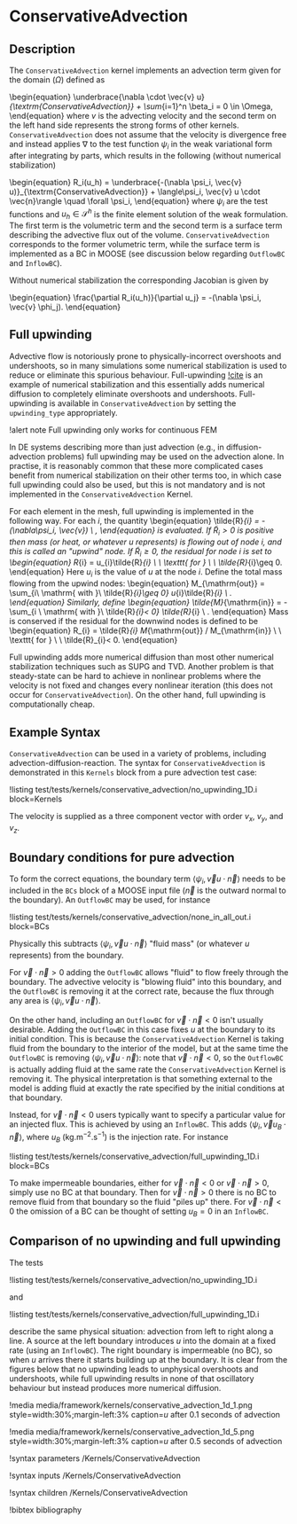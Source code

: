 # ConservativeAdvection

## Description

The `ConservativeAdvection` kernel implements an advection term given for the domain ($\Omega$) defined as

\begin{equation}
\underbrace{\nabla \cdot \vec{v} u}_{\textrm{ConservativeAdvection}} + \sum_{i=1}^n \beta_i = 0 \in \Omega,
\end{equation}
where $v$ is the advecting velocity and the second term on the left hand side
represents the strong forms of other kernels. `ConservativeAdvection` does not assume
that the velocity is divergence free and instead applies $\nabla$ to the test
function $\psi_i$ in the weak variational form after integrating by parts,
which results in the following (without numerical stabilization)

\begin{equation}
R_i(u_h) = \underbrace{-(\nabla \psi_i, \vec{v} u)}_{\textrm{ConservativeAdvection}} + \langle\psi_i, \vec{v} u
\cdot \vec{n}\rangle \quad \forall \psi_i,
\end{equation}
where $\psi_i$ are the test functions and $u_h \in \mathcal{S}^h$ is the finite
element solution of the weak formulation. The first term is the volumetric term and the second term
is a surface term describing the advective flux out of the
volume. `ConservativeAdvection` corresponds to the former volumetric term, while the surface term is implemented as a BC in MOOSE (see discussion below regarding `OutflowBC` and `InflowBC`).

Without numerical stabilization the corresponding Jacobian is given by

\begin{equation}
\frac{\partial R_i(u_h)}{\partial u_j} = -(\nabla \psi_i, \vec{v} \phi_j).
\end{equation}

## Full upwinding

Advective flow is notoriously prone to physically-incorrect overshoots
and undershoots, so in many simulations some numerical stabilization
is used to reduce or eliminate this spurious behaviour.
Full-upwinding [!cite](dalen1979,adhikary2011) is an example of
numerical stabilization and this essentially adds numerical diffusion
to completely eliminate overshoots and undershoots.  Full-upwinding is
available in `ConservativeAdvection` by setting the `upwinding_type`
appropriately.

!alert note
Full upwinding only works for continuous FEM

In DE systems describing more than just advection (e.g., in
diffusion-advection problems) full upwinding may be used on the
advection alone.  In practise, it is reasonably common that these more
complicated cases benefit from numerical stabilization on their
other terms too, in which case full upwinding could also be used, but
this is not mandatory and is not implemented in the
`ConservativeAdvection` Kernel.

For each element in the mesh, full upwinding is implemented in the
following way.  For each $i$, the quantity
\begin{equation}
\tilde{R}_{i} = -(\nabla\psi_i, \vec{v}) \ ,
\end{equation}
is evaluated.  If $\tilde{R}_{i}>0$ is positive then mass (or heat, or whatever $u$
represents) is flowing *out* of node $i$, and this is called an
"upwind" node.  If $\tilde{R}_{i}\geq 0$, the residual for node $i$
is set to
\begin{equation}
R_{i} = u_{i}\tilde{R}_{i} \ \ \texttt{ for } \ \ \tilde{R}_{i}\geq 0.
\end{equation}
Here $u_{i}$ is the value of $u$ at the node $i$.  Define the total
mass flowing from the upwind nodes:
\begin{equation}
M_{\mathrm{out}} = \sum_{i\ \mathrm{ with }\ \tilde{R}_{i}\geq 0}
u_{i}\tilde{R}_{i} \ .
\end{equation}
Similarly, define
\begin{equation}
\tilde{M}_{\mathrm{in}} = - \sum_{i \ \mathrm{ with }\  \tilde{R}_{i}< 0}
\tilde{R}_{i} \ .
\end{equation}
Mass is conserved if the residual for the downwind nodes is defined to
be
\begin{equation}
R_{i} = \tilde{R}_{i} M_{\mathrm{out}} / M_{\mathrm{in}}  \ \ \texttt{ for } \ \ \tilde{R}_{i}< 0.
\end{equation}

Full upwinding adds more numerical diffusion than most other numerical
stabilization techniques such as SUPG and TVD.  Another problem is
that steady-state can be hard to achieve in nonlinear problems where
the velocity is not fixed and changes every nonlinear iteration (this
does not occur for `ConservativeAdvection`).  On the other hand, full
upwinding is computationally cheap.



## Example Syntax

`ConservativeAdvection` can be used in a variety of problems, including
advection-diffusion-reaction. The syntax for `ConservativeAdvection` is
demonstrated in this `Kernels` block from a pure advection test case:

!listing test/tests/kernels/conservative_advection/no_upwinding_1D.i block=Kernels

The velocity is supplied as a three component vector with order $v_x$,
$v_y$, and  $v_z$.

## Boundary conditions for pure advection

To form the correct equations, the boundary term $\langle\psi_i, \vec{v} u
\cdot \vec{n}\rangle$ needs to be included in the `BCs` block of a
MOOSE input file ($\vec{n}$ is the outward normal to the boundary).  An
`OutflowBC` may be used, for instance

!listing test/tests/kernels/conservative_advection/none_in_all_out.i block=BCs

Physically this subtracts $\langle\psi_i, \vec{v} u \cdot
\vec{n}\rangle$ "fluid mass" (or whatever $u$ represents) from the boundary.

For $\vec{v} \cdot \vec{n} > 0$ adding the `OutflowBC` allows "fluid" to flow
freely through the boundary. The advective velocity is "blowing fluid" into this boundary, and the `OutflowBC` is removing it at the correct rate, because the flux through any area is $\langle\psi_i, \vec{v} u \cdot
\vec{n}\rangle$.

On the other hand, including an `OutflowBC` for $\vec{v} \cdot \vec{n}
< 0$ isn't usually desirable.  Adding the
`OutflowBC` in this case fixes $u$ at the boundary to its initial
condition. This is because the `ConservativeAdvection` Kernel is taking
fluid from the boundary to the interior of the model, but at the
same time the `OutflowBC` is removing $\langle\psi_i, \vec{v} u \cdot
\vec{n}\rangle$: note that $\vec{v} \cdot \vec{n} < 0$, so the
`OutflowBC` is actually adding fluid at the same rate the
`ConservativeAdvection` Kernel is removing it. The physical interpretation
is that something external to the model is adding fluid at exactly the
rate specified by the initial conditions at that boundary.

Instead, for $\vec{v} \cdot \vec{n} < 0$ users typically want to specify a particular value for an
injected flux.  This is achieved by using an `InflowBC`.  This adds $\langle\psi_i, \vec{v} u_{B} \cdot
\vec{n}\rangle$, where $u_B$ (kg.m$^{-2}$.s$^{-1}$) is the injection
rate.  For instance

!listing test/tests/kernels/conservative_advection/full_upwinding_1D.i block=BCs

To make impermeable boundaries, either for $\vec{v} \cdot \vec{n} < 0$
or $\vec{v} \cdot \vec{n} > 0$, simply use
no BC at that boundary. Then for $\vec{v} \cdot \vec{n} > 0$ there is no BC to remove fluid
from that boundary so the fluid "piles up" there. For $\vec{v} \cdot \vec{n} < 0$ the
omission of a BC can be thought of setting $u_B=0$ in an
`InflowBC`.

## Comparison of no upwinding and full upwinding

The tests

!listing test/tests/kernels/conservative_advection/no_upwinding_1D.i

and

!listing test/tests/kernels/conservative_advection/full_upwinding_1D.i

describe the same physical situation: advection from left to right
along a line.  A source at the left boundary introduces $u$ into the
domain at a fixed rate (using an `InflowBC`).  The right boundary is
impermeable (no BC), so when $u$ arrives
there it starts building up at the boundary.  It is clear from the
figures below that no upwinding leads to unphysical overshoots and
undershoots, while full upwinding results in none of that oscillatory
behaviour but instead produces more numerical diffusion.

!media media/framework/kernels/conservative_advection_1d_1.png style=width:30%;margin-left:3% caption=$u$ after 0.1 seconds of advection

!media media/framework/kernels/conservative_advection_1d_5.png style=width:30%;margin-left:3% caption=$u$ after 0.5 seconds of advection

!syntax parameters /Kernels/ConservativeAdvection

!syntax inputs /Kernels/ConservativeAdvection

!syntax children /Kernels/ConservativeAdvection

!bibtex bibliography
